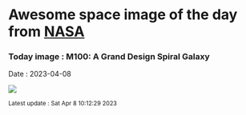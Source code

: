 
# Awesome space image of the day from [NASA](https://api.nasa.gov/)

### Today image : M100: A Grand Design Spiral Galaxy
Date : 2023-04-08

![](https://apod.nasa.gov/apod/image/2304/M100_HubbleWfc3_960.jpg)

<small>Latest update : Sat Apr  8 10:12:29 2023</small>
        